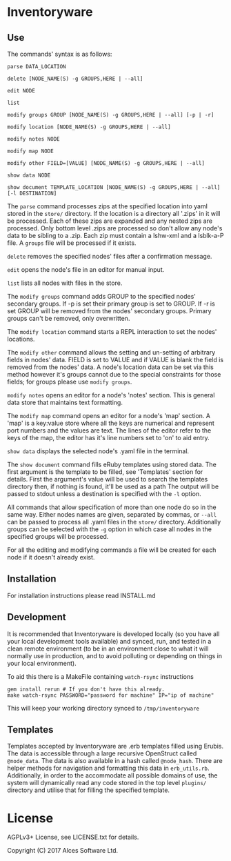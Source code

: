 # Inventoryware

## Use

The commands' syntax is as follows:
```
parse DATA_LOCATION

delete [NODE_NAME(S) -g GROUPS,HERE | --all]

edit NODE

list

modify groups GROUP [NODE_NAME(S) -g GROUPS,HERE | --all] [-p | -r]

modify location [NODE_NAME(S) -g GROUPS,HERE | --all]

modify notes NODE

modify map NODE

modify other FIELD=[VALUE] [NODE_NAME(S) -g GROUPS,HERE | --all]

show data NODE

show document TEMPLATE_LOCATION [NODE_NAME(S) -g GROUPS,HERE | --all] [-l DESTINATION]

```

The `parse` command processes zips at the specified location into yaml stored in the `store/`
directory.
If the location is a directory all '.zips' in it will be processed. Each of these zips are expanded
and any nested zips are processed. Only bottom level .zips are processed so don't allow any node's
data to be sibling to a .zip. Each zip must contain a lshw-xml and a lsblk-a-P file. A `groups`
file will be processed if it exists.

`delete` removes the specified nodes' files after a confirmation message.

`edit` opens the node's file in an editor for manual input.

`list` lists all nodes with files in the store.

The `modify groups` command adds GROUP to the specified nodes' secondary groups. If -p is set their
primary group is set to GROUP. If -r is set GROUP will be removed from the nodes' secondary groups.
Primary groups can't be removed, only overwritten.

The `modify location` command starts a REPL interaction to set the nodes' locations.

The `modify other` command allows the setting and un-setting of arbitrary fields in nodes' data.
FIELD is set to VALUE and if VALUE is blank the field is removed from the nodes' data.
A node's location data can be set via this method however it's groups cannot due to the special
constraints for those fields; for groups please use `modify groups`.

`modify notes` opens an editor for a node's 'notes' section. This is general data store that maintains text
formatting.

The `modify map` command opens an editor for a node's 'map' section. A 'map' is a key:value store where all
the keys are numerical and represent port numbers and the values are text. The lines of the editor refer to
the keys of the map, the editor has it's line numbers set to 'on' to aid entry.

`show data` displays the selected node's .yaml file in the terminal.

The `show document` command fills eRuby templates using stored data. The first argument is the template to
be filled, see 'Templates' section for details. First the argument's value will be used to search the
templates directory then, if nothing is found, it'll be used as a path The output will be passed to stdout
unless a destination is specified with the `-l` option.

All commands that allow specification of more than one node do so in the same way. Either nodes names
are given, separated by commas, or `--all` can be passed to process all .yaml files in the `store/`
directory. Additionally groups can be selected with the `-g` option in which case all nodes in the
specified groups will be processed.

For all the editing and modifying commands a file will be created for each node if it doesn't already
exist.

## Installation

For installation instructions please read INSTALL.md

## Development

It is recommended that Inventoryware is developed locally (so you have all your local
development tools available) and synced, run, and tested in a clean remote environment (to
be in an environment close to what it will normally use in production, and to avoid polluting
or depending on things in your local environment).

To aid this there is a MakeFile containing `watch-rsync` instructions
```
gem install rerun # If you don't have this already.
make watch-rsync PASSWORD="password for machine" IP="ip of machine"
```
This will keep your working directory synced to `/tmp/inventoryware`

## Templates

Templates accepted by Inventoryware are .erb templates filled using Erubis. The data is accessible through
a large recursive OpenStruct called `@node_data`. The data is also available in a hash called `@node_hash`.
There are helper methods for navigation and formatting this data in `erb_utils.rb`. Additionally, in
order to the accommodate all possible domains of use, the system will dynamically read any code stored in
the top level `plugins/` directory and utilise that for filling the specified template.

# License

AGPLv3+ License, see LICENSE.txt for details.

Copyright (C) 2017 Alces Software Ltd.
